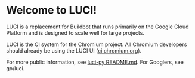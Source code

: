 # Welcome to LUCI!

<!--
Historical note: This document was linked from "LUCI" chip in
Gerrit-Buildbucket integration. It can now be deleted assuming
nothing else links to it.
-->

LUCI is a replacement for Buildbot that runs primarily on
the Google Cloud Platform and is designed to scale well for large projects.

LUCI is the CI system for the Chromium project. All Chromium developers should
already be using the LUCI UI ([ci.chromium.org](https://ci.chromium.org)).

For more public information, see [luci-py
README.md](https://chromium.googlesource.com/infra/luci/luci-py/+/refs/heads/main/README.md).
For Googlers, see go/luci.

